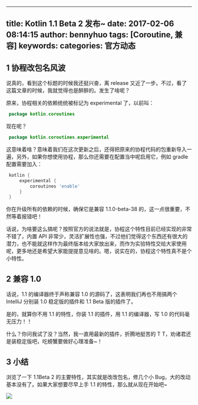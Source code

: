 
---
title: Kotlin 1.1 Beta 2 发布~
date: 2017-02-06 08:14:15
author: bennyhuo
tags: [Coroutine, 兼容]
keywords:
categories: 官方动态
---


## 1 协程改包名风波

说真的，看到这个标题的时候我还挺兴奋，离 release 又近了一步。不过，看了这篇文章的时候，我就觉得也是醉醉的。发生了啥呢？

原来，协程相关的依赖统统被标记为 experimental 了，以前叫：

```kotlin
 package kotlin.coroutines 
```
现在呢？

```kotlin
 package kotlin.coroutines.experimental 
```

这意味着啥？意味着我们在这次更新之后，还得把原来的协程代码的包重新导入一遍，另外，如果你想使用协程，那么你还需要在配置当中呢启用它，例如 gradle 配置需要加入：

```gradle
 kotlin { 
     experimental { 
         coroutines 'enable' 
     } 
 } 
```

你在升级所有的依赖的时候，确保它是兼容 1.1.0-beta-38 的，这一点很重要，不然等着报错吧！

话说，为啥要这么搞呢？按照官方的说法就是，协程这个特性目前已经实现的非常不错了，内置 API 非常少，灵活扩展性也强，不过他们觉得这个东西还有很大的潜力，也不能就这样作为最终版本给大家放出来，而作为实验特性交给大家使用呢，更多地还是希望大家能提提意见啥的。嗯，说实在的，协程这个特性真不是个小特性。

## 2 兼容 1.0

话说，1.1 的编译器终于声称兼容 1.0 的源码了，这表明我们再也不用搞两个 IntelliJ 分别装 1.0 稳定版的插件和 1.1 Beta 版的插件了。

是的，就算你不用 1.1 的特性，你装 1.1 的插件，用 1.1 的编译器，写 1.0 的代码毫无压力！！

什么？你问我试了没？当然，我一直用最新的插件，折腾地挺苦的 T T，劝诸君还是装稳定版吧，吃螃蟹要做好心理准备~！

## 3 小结

浏览了一下 1.1Beta 2 的主要特性，其实就是改改包名，修几个小 Bug，大的改动基本没有了。如果大家想要尽早上手 1.1 的特性，那么就从现在开始吧~



![](http://kotlinblog-1251218094.costj.myqcloud.com/80f29e08-11ff-4c47-a6d1-6c4a4ae08ae8/arts/kotlin%E6%89%AB%E7%A0%81%E5%85%B3%E6%B3%A8.png)